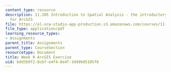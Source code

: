 ```yaml
---
content_type: resource
description: 11.205 Introduction to Spatial Analysis - the introductory lab exercise
  for ArcGIS
file: https://ol-ocw-studio-app-production.s3.amazonaws.com/courses/11-205-introduction-to-spatial-analysis-fall-2019/bdd3b9f28cbfe4f48e4f3d499d5185f8_11.205f19_week_0_arc.pdf
file_type: application/pdf
learning_resource_types:
- Assignments
parent_title: Assignments
parent_type: CourseSection
resourcetype: Document
title: Week 0 ArcGIS Exercise
uid: bdd3b9f2-8cbf-e4f4-8e4f-3d499d5185f8
---
```

